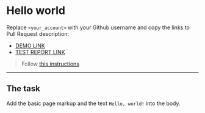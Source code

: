 # Hello world
Replace `<your_account>` with your Github username and copy the links to Pull Request description:
- [DEMO LINK](https://bogoboom.github.io/layout_hello-world/)
- [TEST REPORT LINK](https://BoGoBooM.github.io/layout_hello-world/report/html_report/)

> Follow [this instructions](https://mate-academy.github.io/layout_task-guideline/#how-to-solve-the-layout-tasks-on-github)
___

## The task 
Add the basic page markup and the text `Hello, world!` into the body.
